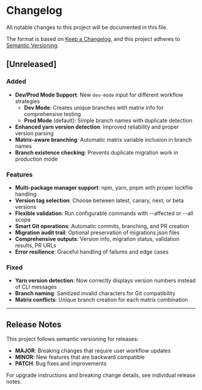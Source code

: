 # Changelog

All notable changes to this project will be documented in this file.

The format is based on [Keep a Changelog](https://keepachangelog.com/en/1.0.0/),
and this project adheres to [Semantic Versioning](https://semver.org/spec/v2.0.0.html).

## [Unreleased]

### Added
- **Dev/Prod Mode Support**: New `dev-mode` input for different workflow strategies
  - **Dev Mode**: Creates unique branches with matrix info for comprehensive testing
  - **Prod Mode** (default): Simple branch names with duplicate detection
- **Enhanced yarn version detection**: Improved reliability and proper version parsing
- **Matrix-aware branching**: Automatic matrix variable inclusion in branch names
- **Branch existence checking**: Prevents duplicate migration work in production mode

### Features
- **Multi-package manager support**: npm, yarn, pnpm with proper lockfile handling
- **Version tag selection**: Choose between latest, canary, next, or beta versions
- **Flexible validation**: Run configurable commands with --affected or --all scope
- **Smart Git operations**: Automatic commits, branching, and PR creation
- **Migration audit trail**: Optional preservation of migrations.json files
- **Comprehensive outputs**: Version info, migration status, validation results, PR URLs
- **Error resilience**: Graceful handling of failures and edge cases

### Fixed
- **Yarn version detection**: Now correctly displays version numbers instead of CLI messages
- **Branch naming**: Sanitized invalid characters for Git compatibility
- **Matrix conflicts**: Unique branch creation for each matrix combination





---

## Release Notes

This project follows semantic versioning for releases:
- **MAJOR**: Breaking changes that require user workflow updates
- **MINOR**: New features that are backward compatible
- **PATCH**: Bug fixes and improvements

For upgrade instructions and breaking change details, see individual release notes.